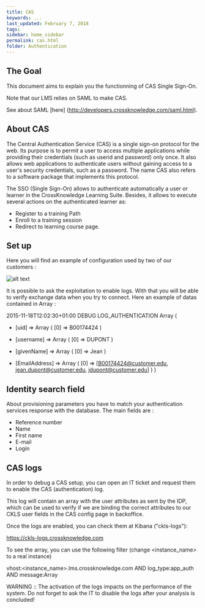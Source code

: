 ```yaml
---
title: CAS
keywords: ...
last_updated: February 7, 2018
tags:
sidebar: home_sidebar
permalink: cas.html
folder: Authentication
---
```


## The Goal

This document aims to explain you the functionning of CAS Single Sign-On.

Note that our LMS relies on SAML to make CAS.

See about SAML [here] (http://developers.crossknowledge.com/saml.html).


## About CAS

The Central Authentication Service (CAS) is a single sign-on protocol for the web. Its purpose is to permit a user to access multiple applications while providing their credentials (such as userid and password) only once. It also allows web applications to authenticate users without gaining access to a user's security credentials, such as a password. The name CAS also refers to a software package that implements this protocol.

The SSO (Single Sign-On) allows to authenticate automatically a user or learner in the CrossKnowledge Learning Suite. Besides, it allows to execute several actions on the authenticated learner as:

* Register to a training Path
* Enroll to a training session
* Redirect to learning course page.


## Set up

Here you will find an example of configuration used by two of our customers :

![alt text](http://developers.crossknowledge.com/images/Cas_config.png)

It is possible to ask the exploitation to enable logs. 
With that you will be able to verify exchange data when you try to connect. Here an example of datas contained in Array :

2015-11-18T12:02:30+01:00 DEBUG LOG_AUTHENTICATION 
Array (
* [uid] => Array ( [0] => B00174424 )

* [username] => Array ( [0] => DUPONT )

* [givenName] => Array ( [0] => Jean )

* [EmailAddress] => Array ( [0] => [B00174424@customer.edu, jean.dupont@customer.edu, jdupont@customer.edu] )
)

## Identity search field

About provisioning parameters you have to match your authentication services response with the database. The main fields are :

* Reference number
* Name
* First name
* E-mail
* Login

## CAS logs

In order to debug a CAS setup, you can open an IT ticket and request them to enable the CAS (authentication) log.

This log will contain an array with the user attributes as sent by the IDP, which can be used to verify if we are binding the correct attributes to our CKLS user fields in the CAS config page in backoffice.

Once the logs are enabled, you can check them at Kibana ("ckls-logs"):

https://ckls-logs.crossknowledge.com

To see the array, you can use the following filter (change <instance_name> to a real instance)

vhost:<instance_name>.lms.crossknowledge.com AND log_type:app_auth AND message:Array

WARNING :: The activation of the logs impacts on the performance of the system. Do not forget to ask the IT to disable the logs after your analysis is concluded!
